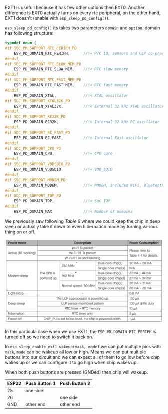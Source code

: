 EXT1 is usefull because it has few other options then EXT0. Another difference is EXT0 actually turns on every rtc peripheral, on the other hand, EXT1 doesn't (enable with `esp_sleep_pd_config()`).     
    
`esp_sleep_pd_config()` its takes two parameters `domain` and `option`. domain has following structure:   
```c
typedef enum {
#if SOC_PM_SUPPORT_RTC_PERIPH_PD
    ESP_PD_DOMAIN_RTC_PERIPH,      //!< RTC IO, sensors and ULP co-processor
#endif
#if SOC_PM_SUPPORT_RTC_SLOW_MEM_PD
    ESP_PD_DOMAIN_RTC_SLOW_MEM,    //!< RTC slow memory
#endif
#if SOC_PM_SUPPORT_RTC_FAST_MEM_PD
    ESP_PD_DOMAIN_RTC_FAST_MEM,    //!< RTC fast memory
#endif
    ESP_PD_DOMAIN_XTAL,            //!< XTAL oscillator
#if SOC_PM_SUPPORT_XTAL32K_PD
    ESP_PD_DOMAIN_XTAL32K,         //!< External 32 kHz XTAL oscillator
#endif
#if SOC_PM_SUPPORT_RC32K_PD
    ESP_PD_DOMAIN_RC32K,           //!< Internal 32 kHz RC oscillator
#endif
#if SOC_PM_SUPPORT_RC_FAST_PD
    ESP_PD_DOMAIN_RC_FAST,         //!< Internal Fast oscillator
#endif
#if SOC_PM_SUPPORT_CPU_PD
    ESP_PD_DOMAIN_CPU,             //!< CPU core
#endif
#if SOC_PM_SUPPORT_VDDSDIO_PD
    ESP_PD_DOMAIN_VDDSDIO,         //!< VDD_SDIO
#endif
#if SOC_PM_SUPPORT_MODEM_PD
    ESP_PD_DOMAIN_MODEM,           //!< MODEM, includes WiFi, Bluetooth and IEEE802.15.4
#endif
#if SOC_PM_SUPPORT_TOP_PD
    ESP_PD_DOMAIN_TOP,             //!< SoC TOP
#endif
    ESP_PD_DOMAIN_MAX              //!< Number of domains
```      
    
We previously saw following _Table 6_ where we could keep the chip in deep sleep or actually take it down to even hibernation mode by turning various thing on or off.     
     
<img src="../imgs/06.png" alt="Current consumption" title="Current consumption">

In this particula case when we use EXT1, the `ESP_PD_DOMAIN_RTC_PERIPH` is turned off so we need to switch it back on.            
     
In `esp_sleep_enable_ext1_wakeup(mask, mode)` we can put multiple pins with `mask`, `mode` can be wakeup all low or high. Means we can put multiple buttons into our circuit and we can expect all of them to go low before chip wakes up or we can configure it to go high when chip wakes up.    
     
When both push buttons are pressed (GNDed) then chip will wakeup.    

| ESP32 | Push Button 1 | Push Button 2 |     
|:--------|:--------|:--------|    
| 25 | one side | |   
| 26 | | one side |    
| GND | other end | other end |    
